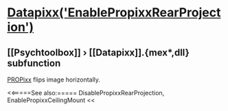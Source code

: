 # [Datapixx('EnablePropixxRearProjection')](Datapixx-EnablePropixxRearProjection) 
## [[Psychtoolbox]] &#8250; [[Datapixx]].{mex*,dll} subfunction


[PROPixx](PROPixx) flips image horizontally.  
  


<<=====See also:=====
DisablePropixxRearProjection, EnablePropixxCeilingMount
<<